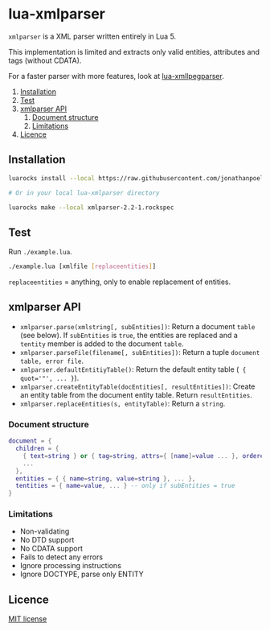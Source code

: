 # lua-xmlparser

`xmlparser` is a XML parser written entirely in Lua 5.

This implementation is limited and extracts only valid entities, attributes and tags (without CDATA).

For a faster parser with more features, look at [lua-xmllpegparser](https://github.com/jonathanpoelen/lua-xmllpegparser).


<!-- summary -->
1. [Installation](#installation)
2. [Test](#test)
3. [xmlparser API](#xmlparser-api)
    1. [Document structure](#document-structure)
    2. [Limitations](#limitations)
5. [Licence](#licence)
<!-- /summary -->


## Installation

```bash
luarocks install --local https://raw.githubusercontent.com/jonathanpoelen/lua-xmlparser/master/xmlparser-2.2-1.rockspec

# Or in your local lua-xmlparser directory

luarocks make --local xmlparser-2.2-1.rockspec
```

## Test

Run `./example.lua`.

```sh
./example.lua [xmlfile [replaceentities]]
```

`replaceentities` = anything, only to enable replacement of entities.


## xmlparser API

- `xmlparser.parse(xmlstring[, subEntities])`: Return a document `table` (see below).
If `subEntities` is `true`, the entities are replaced and a `tentity` member is added to the document `table`.
- `xmlparser.parseFile(filename[, subEntities])`: Return a tuple `document table, error file`.
- `xmlparser.defaultEntitiyTable()`: Return the default entity table (` { quot='"', ... }`).
- `xmlparser.createEntityTable(docEntities[, resultEntities])`: Create an entity table from the document entity table. Return `resultEntities`.
- `xmlparser.replaceEntities(s, entityTable)`: Return a `string`.


### Document structure

```lua
document = {
  children = {
    { text=string } or { tag=string, attrs={ [name]=value ... }, orderedattrs={ { name=string, value=string }, ... }, children={ ... } },
    ...
  },
  entities = { { name=string, value=string }, ... },
  tentities = { name=value, ... } -- only if subEntities = true
}
```


### Limitations

- Non-validating
- No DTD support
- No CDATA support
- Fails to detect any errors
- Ignore processing instructions
- Ignore DOCTYPE, parse only ENTITY


## Licence

[MIT license](LICENSE)


<!-- https://github.com/jonathanpoelen/lua-xmlparser -->
